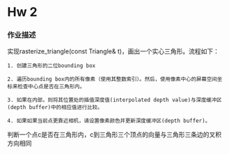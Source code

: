 # Hw 2

### 作业描述

实现rasterize_triangle(const Triangle& t)，画出一个实心三角形。流程如下：

    1. 创建三角形的二位bounding box

    2. 遍历bounding box内的所有像素（使用其整数索引）。然后，使用像素中心的屏幕空间坐标来检查中心点是否在三角形内。

    3. 如果在内部，则将其位置处的插值深度值(interpolated depth value)与深度缓冲区(depth buffer)中的相应值进行比较。

    4. 如果如果当前点更靠近相机，请设置像素颜色并更新深度缓冲区(depth buffer)。




判断一个点c是否在三角形内，c到三角形三个顶点的向量与三角形三条边的叉积方向相同
